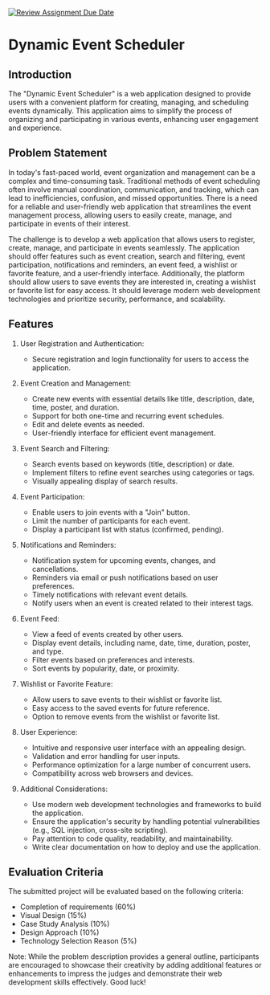 [![Review Assignment Due Date](https://classroom.github.com/assets/deadline-readme-button-24ddc0f5d75046c5622901739e7c5dd533143b0c8e959d652212380cedb1ea36.svg)](https://classroom.github.com/a/QP_cjsWk)
# Dynamic Event Scheduler

## Introduction
The "Dynamic Event Scheduler" is a web application designed to provide users with a convenient platform for creating, managing, and scheduling events dynamically. This application aims to simplify the process of organizing and participating in various events, enhancing user engagement and experience.

## Problem Statement
In today's fast-paced world, event organization and management can be a complex and time-consuming task. Traditional methods of event scheduling often involve manual coordination, communication, and tracking, which can lead to inefficiencies, confusion, and missed opportunities. There is a need for a reliable and user-friendly web application that streamlines the event management process, allowing users to easily create, manage, and participate in events of their interest.

The challenge is to develop a web application that allows users to register, create, manage, and participate in events seamlessly. The application should offer features such as event creation, search and filtering, event participation, notifications and reminders, an event feed, a wishlist or favorite feature, and a user-friendly interface. Additionally, the platform should allow users to save events they are interested in, creating a wishlist or favorite list for easy access. It should leverage modern web development technologies and prioritize security, performance, and scalability.

## Features
1. User Registration and Authentication:
   - Secure registration and login functionality for users to access the application.

2. Event Creation and Management:
   - Create new events with essential details like title, description, date, time, poster, and duration.
   - Support for both one-time and recurring event schedules.
   - Edit and delete events as needed.
   - User-friendly interface for efficient event management.
3. Event Search and Filtering:
   - Search events based on keywords (title, description) or date.
   - Implement filters to refine event searches using categories or tags.
   - Visually appealing display of search results.

4. Event Participation:
   - Enable users to join events with a "Join" button.
   - Limit the number of participants for each event.
   - Display a participant list with status (confirmed, pending).

5. Notifications and Reminders:
   - Notification system for upcoming events, changes, and cancellations.
   - Reminders via email or push notifications based on user preferences.
   - Timely notifications with relevant event details.
   - Notify users when an event is created related to their interest tags.

6. Event Feed:
   - View a feed of events created by other users.
   - Display event details, including name, date, time, duration, poster, and type.
   - Filter events based on preferences and interests.
   - Sort events by popularity, date, or proximity.

7. Wishlist or Favorite Feature:
   - Allow users to save events to their wishlist or favorite list.
   - Easy access to the saved events for future reference.
   - Option to remove events from the wishlist or favorite list.

8. User Experience:
   - Intuitive and responsive user interface with an appealing design.
   - Validation and error handling for user inputs.
   - Performance optimization for a large number of concurrent users.
   - Compatibility across web browsers and devices.

9. Additional Considerations:
   - Use modern web development technologies and frameworks to build the application.
   - Ensure the application's security by handling potential vulnerabilities (e.g., SQL injection, cross-site scripting).
   - Pay attention to code quality, readability, and maintainability.
   - Write clear documentation on how to deploy and use the application.

## Evaluation Criteria
The submitted project will be evaluated based on the following criteria:
- Completion of requirements (60%)
- Visual Design (15%)
- Case Study Analysis (10%)
- Design Approach (10%)
- Technology Selection Reason (5%)

Note: While the problem description provides a general outline, participants are encouraged to showcase their creativity by adding additional features or enhancements to impress the judges and demonstrate their web development skills effectively. Good luck!
